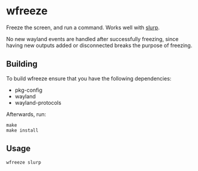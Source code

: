 # wfreeze

Freeze the screen, and run a command. Works well with [slurp].

No new wayland events are handled after successfully freezing, since
having new outputs added or disconnected breaks the purpose of freezing.

## Building

To build wfreeze ensure that you have the following dependencies:

* pkg-config
* wayland
* wayland-protocols

Afterwards, run:
```
make
make install
```

## Usage

```sh
wfreeze slurp
```

[slurp]: https://github.com/emersion/slurp
